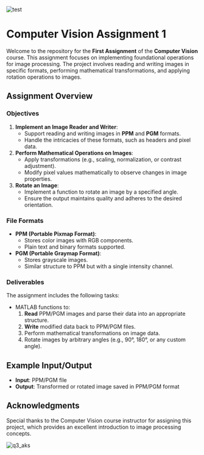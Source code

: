 ![test](https://github.com/user-attachments/assets/c8fbf3ce-a47d-482f-be5d-8a8426c7b9fb)
<!DOCTYPE html>
<html lang="en">
<head>
    <meta charset="UTF-8">
    <meta name="viewport" content="width=device-width, initial-scale=1.0">
</head>
<body>
    <h1>Computer Vision Assignment 1</h1>
    <p>Welcome to the repository for the <strong>First Assignment</strong> of the <strong>Computer Vision</strong> course. This assignment focuses on implementing foundational operations for image processing. The project involves reading and writing images in specific formats, performing mathematical transformations, and applying rotation operations to images.</p>

<h2>Assignment Overview</h2>

<h3>Objectives</h3>
<ol>
<li><strong>Implement an Image Reader and Writer</strong>:
<ul>
<li>Support reading and writing images in <strong>PPM</strong> and <strong>PGM</strong> formats.</li>
<li>Handle the intricacies of these formats, such as headers and pixel data.</li>
</ul>
</li>
<li><strong>Perform Mathematical Operations on Images</strong>:
<ul>
<li>Apply transformations (e.g., scaling, normalization, or contrast adjustment).</li>
<li>Modify pixel values mathematically to observe changes in image properties.</li>
</ul>
</li>
<li><strong>Rotate an Image</strong>:
<ul>
<li>Implement a function to rotate an image by a specified angle.</li>
<li>Ensure the output maintains quality and adheres to the desired orientation.</li>
</ul>
</li>
</ol>

<h3>File Formats</h3>
<ul>
<li><strong>PPM (Portable Pixmap Format)</strong>:
<ul>
<li>Stores color images with RGB components.</li>
<li>Plain text and binary formats supported.</li>
</ul>
</li>
<li><strong>PGM (Portable Graymap Format)</strong>:
<ul>
<li>Stores grayscale images.</li>
<li>Similar structure to PPM but with a single intensity channel.</li>
</ul>
</li>
</ul>

<h3>Deliverables</h3>
<p>The assignment includes the following tasks:</p>
<ul>
<li>MATLAB functions to:
<ol>
<li><strong>Read</strong> PPM/PGM images and parse their data into an appropriate structure.</li>
<li><strong>Write</strong> modified data back to PPM/PGM files.</li>
<li>Perform mathematical transformations on image data.</li>
<li>Rotate images by arbitrary angles (e.g., 90&deg;, 180&deg;, or any custom angle).</li>
</ol>
</li>
</ul>

<h2>Example Input/Output</h2>
<ul>
<li><strong>Input</strong>: PPM/PGM file</li>
<li><strong>Output</strong>: Transformed or rotated image saved in PPM/PGM format</li>
</ul>


<h2>Acknowledgments</h2>
<p>Special thanks to the Computer Vision course instructor for assigning this project, which provides an excellent introduction to image processing concepts.</p>
</body>
</html>


![q3_aks](https://github.com/user-attachments/assets/b45d4c30-0e87-48fa-8de5-9a9e791fbc31)
